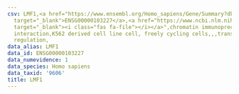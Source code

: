 ```yaml
---
csv: LMF1,<a href="https://www.ensembl.org/Homo_sapiens/Gene/Summary?db=core;g=ENSG00000103227"
  target="_blank">ENSG00000103227</a>,<a href="https://www.ncbi.nlm.nih.gov/pubmed/23959860"
  target="_blank"><i class="fas fa-file"></i></a>",chromatin immunoprecipitation assay,direct
  interaction,K562 derived cell line cell, freely cycling cells,,,transcriptional
  regulation,
data_alias: LMF1
data_id: ENSG00000103227
data_numevidence: 1
data_species: Homo sapiens
data_taxid: '9606'
title: LMF1
---
```

